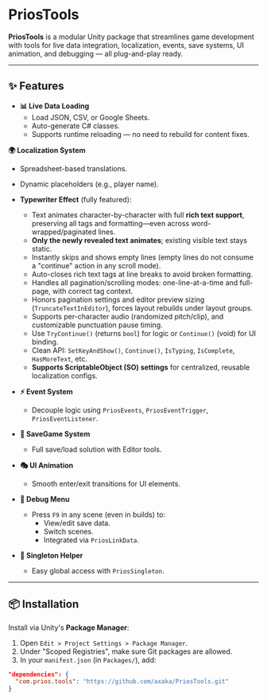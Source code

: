 # PriosTools

**PriosTools** is a modular Unity package that streamlines game development with tools for live data integration, localization, events, save systems, UI animation, and debugging — all plug-and-play ready.

---

## ✨ Features

- **📊 Live Data Loading**
  - Load JSON, CSV, or Google Sheets.
  - Auto-generate C# classes.
  - Supports runtime reloading — no need to rebuild for content fixes.

**🌍 Localization System**
  - Spreadsheet-based translations.
  - Dynamic placeholders (e.g., player name).
  - **Typewriter Effect** (fully featured):
    - Text animates character-by-character with full **rich text support**, preserving all tags and formatting—even across word-wrapped/paginated lines.
    - **Only the newly revealed text animates**; existing visible text stays static.
    - Instantly skips and shows empty lines (empty lines do not consume a "continue" action in any scroll mode).
    - Auto-closes rich text tags at line breaks to avoid broken formatting.
    - Handles all pagination/scrolling modes: one-line-at-a-time and full-page, with correct tag context.
    - Honors pagination settings and editor preview sizing (`TruncateTextInEditor`), forces layout rebuilds under layout groups.
    - Supports per-character audio (randomized pitch/clip), and customizable punctuation pause timing.
    - Use `TryContinue()` (returns `bool`) for logic or `Continue()` (void) for UI binding.
    - Clean API: `SetKeyAndShow()`, `Continue()`, `IsTyping`, `IsComplete`, `HasMoreText`, etc.
    - **Supports ScriptableObject (SO) settings** for centralized, reusable localization configs.

- **⚡ Event System**
  - Decouple logic using `PriosEvents`, `PriosEventTrigger`, `PriosEventListener`.

- **💾 SaveGame System**
  - Full save/load solution with Editor tools.

- **🎭 UI Animation**
  - Smooth enter/exit transitions for UI elements.

- **🐞 Debug Menu**
  - Press `F9` in any scene (even in builds) to:
    - View/edit save data.
    - Switch scenes.
    - Integrated via `PriosLinkData`.

- **🔁 Singleton Helper**
  - Easy global access with `PriosSingleton`.

---

## 📦 Installation

Install via Unity's **Package Manager**:

1. Open `Edit > Project Settings > Package Manager`.
2. Under "Scoped Registries", make sure Git packages are allowed.
3. In your `manifest.json` (in `Packages/`), add:

```json
"dependencies": {
  "com.prios.tools": "https://github.com/axaka/PriosTools.git"
}
